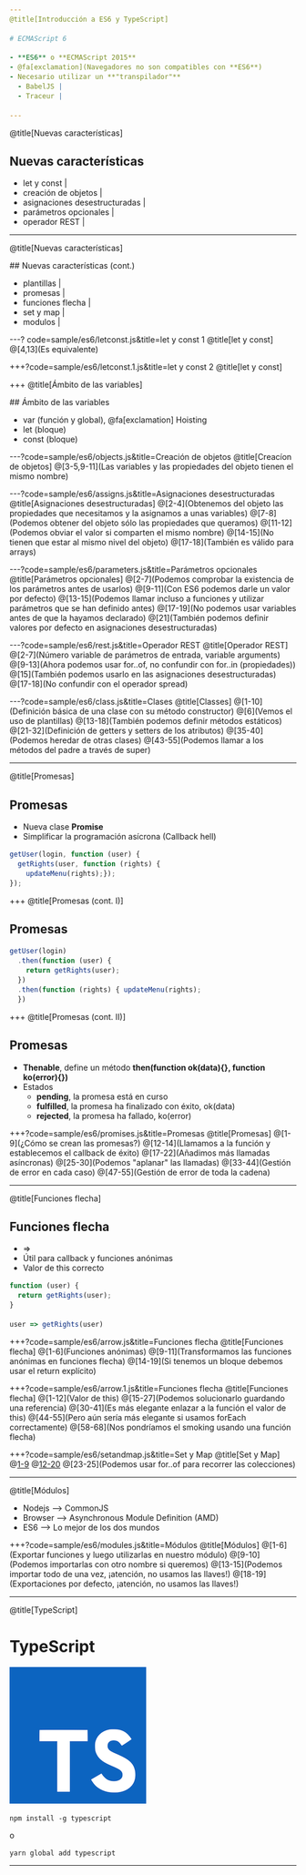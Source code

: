 ```yaml
---
@title[Introducción a ES6 y TypeScript]

# ECMAScript 6

- **ES6** o **ECMAScript 2015**
- @fa[exclamation](Navegadores no son compatibles con **ES6**)
- Necesario utilizar un **"transpilador"**
  - BabelJS | 
  - Traceur |

---
```

@title[Nuevas características]

## Nuevas características

- let y const |
- creación de objetos |
- asignaciones desestructuradas |
- parámetros opcionales |
- operador REST |

---
@title[Nuevas características]

## Nuevas características (cont.)

- plantillas |
- promesas |
- funciones flecha |
- set y map |
- modulos |

---? code=sample/es6/letconst.js&title=let y const 1
@title[let y const]
@[4,13](Es equivalente)

+++?code=sample/es6/letconst.1.js&title=let y const 2
@title[let y const]

+++
@title[Ámbito de las variables]

## Ámbito de las variables

- var (función y global), @fa[exclamation] Hoisting
- let (bloque)
- const (bloque)

---?code=sample/es6/objects.js&title=Creación de objetos
@title[Creacíon de objetos]
@[3-5,9-11](Las variables y las propiedades del objeto tienen el mismo nombre)

---?code=sample/es6/assigns.js&title=Asignaciones desestructuradas
@title[Asignaciones desestructuradas]
@[2-4](Obtenemos del objeto las propiedades que necesitamos y la asignamos a unas variables)
@[7-8](Podemos obtener del objeto sólo las propiedades que queramos)
@[11-12](Podemos obviar el valor si comparten el mismo nombre)
@[14-15](No tienen que estar al mismo nivel del objeto)
@[17-18](También es válido para arrays)

---?code=sample/es6/parameters.js&title=Parámetros opcionales
@title[Parámetros opcionales]
@[2-7](Podemos comprobar la existencia de los parámetros antes de usarlos)
@[9-11](Con ES6 podemos darle un valor por defecto)
@[13-15](Podemos llamar incluso a funciones y utilizar parámetros que se han definido antes)
@[17-19](No podemos usar variables antes de que la hayamos declarado)
@[21](También podemos definir valores por defecto en asignaciones desestructuradas)

---?code=sample/es6/rest.js&title=Operador REST
@title[Operador REST]
@[2-7](Número variable de parámetros de entrada, variable arguments)
@[9-13](Ahora podemos usar for..of, no confundir con for..in (propiedades))
@[15](También podemos usarlo en las asignaciones desestructuradas)
@[17-18](No confundir con el operador spread)

---?code=sample/es6/class.js&title=Clases
@title[Classes]
@[1-10](Definición básica de una clase con su método constructor)
@[6](Vemos el uso de plantillas)
@[13-18](También podemos definir métodos estáticos)
@[21-32](Definición de getters y setters de los atributos)
@[35-40](Podemos heredar de otras clases)
@[43-55](Podemos llamar a los métodos del padre a través de super)

---
@title[Promesas]

## Promesas
- Nueva clase **Promise**
- Simplificar la programación asícrona (Callback hell)

```javascript
getUser(login, function (user) { 
  getRights(user, function (rights) {
    updateMenu(rights);});
});
```

+++
@title[Promesas (cont. I)]
## Promesas

```javascript
getUser(login)
  .then(function (user) {
    return getRights(user);
  })
  .then(function (rights) { updateMenu(rights);
  })
```

+++
@title[Promesas (cont. II)]

## Promesas
- __Thenable__, define un método __then(function ok(data){}, function ko(error){})__
- Estados
  - __pending__, la promesa está en curso
  - __fulfilled__, la promesa ha finalizado con éxito, ok(data)
  - __rejected__, la promesa ha fallado, ko(error)

+++?code=sample/es6/promises.js&title=Promesas
@title[Promesas]
@[1-9](¿Cómo se crean las promesas?)
@[12-14](Llamamos a la función y establecemos el callback de éxito)
@[17-22](Añadimos más llamadas asíncronas)
@[25-30](Podemos "aplanar" las llamadas)
@[33-44](Gestión de error en cada caso)
@[47-55](Gestión de error de toda la cadena)

---
@title[Funciones flecha]

## Funciones flecha
- =>
- Útil para callback y funciones anónimas
- Valor de this correcto

```javascript
function (user) {
  return getRights(user);
}

user => getRights(user)
```

+++?code=sample/es6/arrow.js&title=Funciones flecha
@title[Funciones flecha]
@[1-6](Funciones anónimas)
@[9-11](Transformamos las funciones anónimas en funciones flecha)
@[14-19](Si tenemos un bloque debemos usar el return explícito)

+++?code=sample/es6/arrow.1.js&title=Funciones flecha
@title[Funciones flecha]
@[1-12](Valor de this)
@[15-27](Podemos solucionarlo guardando una referencia)
@[30-41](Es más elegante enlazar a la función el valor de this)
@[44-55](Pero aún sería más elegante si usamos forEach correctamente)
@[58-68](Nos pondríamos el smoking usando una función flecha)

+++?code=sample/es6/setandmap.js&title=Set y Map
@title[Set y Map]
@[1-9](Set)
@[12-20](Map)
@[23-25](Podemos usar for..of para recorrer las colecciones)

---
@title[Módulos]
- Nodejs --> CommonJS
- Browser --> Asynchronous Module Definition (AMD)
- ES6 --> Lo mejor de los dos mundos

+++?code=sample/es6/modules.js&title=Módulos
@title[Módulos]
@[1-6](Exportar funciones y luego utilizarlas en nuestro módulo)
@[9-10](Podemos importarlas con otro nombre si queremos)
@[13-15](Podemos importar todo de una vez, ¡atención, no usamos las llaves!)
@[18-19](Exportaciones por defecto, ¡atención, no usamos las llaves!)

---
@title[TypeScript]
# TypeScript

![Image](assets/image/ts_logo.png)

```
npm install -g typescript
```
o

```
yarn global add typescript
```
---
